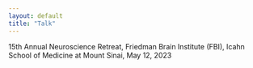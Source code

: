 ```yaml
---
layout: default
title: "Talk"
---
```


15th Annual Neuroscience Retreat, Friedman Brain Institute (FBI), Icahn School of Medicine at Mount Sinai, May 12, 2023
